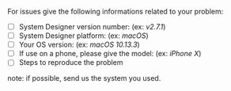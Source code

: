 For issues give the following informations related to your problem: 

- [ ] System Designer version number: (ex: *v2.7.1*)
- [ ] System Designer platform: (ex: *macOS*)
- [ ] Your OS version: (ex: *macOS 10.13.3*)
- [ ] If use on a phone, please give the model: (ex: *iPhone X*)
- [ ] Steps to reproduce the problem

note: if possible, send us the system you used.